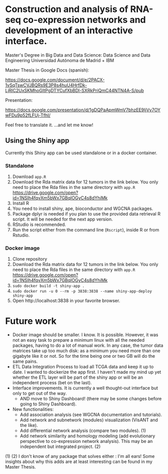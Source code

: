 # Construction and analysis of RNA-seq co-expression networks and development of an interactive interface.
Master's Degree in Big Data and Data Science: Data Science and Data Engineering
Universidad Autónoma de Madrid + IBM

Master Thesis in Google Docs (spanish):

https://docs.google.com/document/d/e/2PACX-1vSqTswCVJBQRs9E3P8s4huU4HrfDk-LjRlC2UxSKMhoGItPgDTYCufXbBDl-SXRkPriQmC44NTN4A-S/pub

Presentation:

https://docs.google.com/presentation/d/1gDQPaApmWmV7bhzEE9IjVv7OYwFDu9p52fLFUj-TfhI/

Feel free to translate it.
...and let me know!

## Using the Shiny app
Currently this Shiny app can be used standalone or in a docker container.
### Standalone
1. Download ``app.R``
2. Download the Rda matrix data for 12 tumors in the link below. You only need to place the Rda files in the same directory with ``app.R`` https://drive.google.com/open?id=1NSIh4fqvXm5bWx7GBqIOGyC4s8dYhiMk
3. Install R
4. You need to install shiny, ape, bioconductor and WGCNA packages. 
5. Package dplyr is needed if you plan to use the provided data retrieval R script. It will be needed for the next app version.
6. RStudio is recommended.
7. Run the script either from the command line (``Rscript``), inside R or from Rstudio.
### Docker image
1. Clone repository
2. Download the Rda matrix data for 12 tumors in the link below. You only need to place the Rda files in the same directory with ``app.R`` https://drive.google.com/open?id=1NSIh4fqvXm5bWx7GBqIOGyC4s8dYhiMk
3. ``sudo docker build -t shiny-app .``
4. ``sudo docker run -u 0 --rm -p 3838:3838 --name shiny-app-deploy shiny-app``
5. Open http://localhost:3838 in your favorite browser.
# Future work
* Docker image should be smaller. I know. It is possible. However, it was not an easy task to prepare a minimum linux with all the needed packages, having to do a lot of manual work. In any case, the tumor data matrices take up too much disk: as a minimum you need more than one gigabyte like it or not. So for the time being one or two GB will do the same pains.
* ETL Data Integration Process to load all TCGA data and keep it up to date. I wanted to dockerize the app first. I haven't made my mind up yet whether the ETL layer will be part of the shiny app or will be an independent process (bet on the last).
* Interface improvements. It is currently a well thought-out interface but only to get out of the way.
  * AND move to Shiny Dashboard! (there may be some changes before going to Shiny Dashboard).
* New functionalities:
  * Add association analysis (see WGCNA documentation and tutorials).
  * Add network and subnetwork (modules) visualization (VisANT and the like).
  * Add differential network analysis (compare two modules). (1)
  * Add network similarity and homology modeling (add evolutionary perspective to co-expression network analysis). This may be an independent but integrated project. (2)

(1) (2) I don't know of any package that solves either : I'm all ears! Some insights about why this adds are at least interesting can be found in my Master Thesis.
